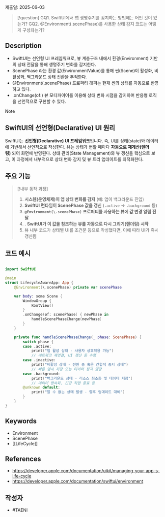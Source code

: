 제출일: 2025-06-03

>[!question]
>GQ1. SwiftUI에서 앱 생명주기를 감지하는 방법에는 어떤 것이 있는가?
>GQ2. @Environment(.scenePhase)를 사용한 상태 감지 코드는 어떻게 구성되는가?

## Description
- SwiftUI는 선언형 UI 프레임워크로, 뷰 계층구조 내에서 환경(Environment) 기반의 상태 전달을 통해 생명주기 변화를 감지한다. 
- ScenePhase 라는 환경 값(EnvironmentValue)를 통해 씬(Scene)이 활성화, 비활성화, 백그라운드 상태 전환을 추적한다.
- @Environment(\.scenePhase) 프로퍼티 래퍼는 현재 씬의 상태를 자동으로 반영하고 있다.
- .onChange(of:) 뷰 모디파이어를 이용해 상태 변화 시점을 감지하여 반응형 로직을 선언적으로 구현할 수 있다.


> [!NOTE]
> ## SwiftUI의 선언형(Declarative) UI 원리
> SwiftUI는 **선언형(Declarative) UI 프레임워크**입니다. 즉, UI를 상태(state)와 데이터에 기반해서 선언적으로 작성한다.
> 뷰는 상태가 변할 때마다 **자동으로 재계산(렌더링)** 되어 화면에 반영된다.
> 상태 관리(State Management)와 뷰 갱신을 핵심으로 보고, 이 과정에서 내부적으로 상태 변화 감지 및 뷰 트리 업데이트를 최적화한다.


## 주요 기능

> [!내부 동작 과정]
> 1. **시스템(운영체제)이 앱 상태 변화를 감지** (예: 앱이 백그라운드 진입)
> 2. **SwiftUI 런타임이 ScenePhase 값을 갱신** (`.active` → `.background` 등)
> 3. **`@Environment(\.scenePhase)` 프로퍼티를 사용하는 뷰에 값 변경 알림 전달**
> 4. . **SwiftUI가 이 값을 참조하는 뷰를 자동으로 다시 그리기(렌더링) 시작**
> 5. 뷰 내부 코드가 상태별 UI를 조건문 등으로 작성했다면, 이에 따라 UI가 즉시 갱신됨

    
## 코드 예시

```swift

import SwiftUI

@main
struct LifecycleAwareApp: App {
    @Environment(\.scenePhase) private var scenePhase

    var body: some Scene {
        WindowGroup {
            RootView()
        }
        .onChange(of: scenePhase) { newPhase in
            handleScenePhaseChange(newPhase)
        }
    }

    private func handleScenePhaseChange(_ phase: ScenePhase) {
        switch phase {
        case .active:
            print("앱 활성 상태 - 사용자 상호작용 가능")
            // 네트워크 재연결, UI 갱신 등 수행
        case .inactive:
            print("비활성 상태 - 전환 중 혹은 간헐적 중지 상태")
            // 빠른 임시 저장 또는 타이머 정지 권장
        case .background:
            print("백그라운드 상태 - 리소스 최소화 및 데이터 저장")
            // 데이터 영속화, 긴급 작업 종료 등
        @unknown default:
            print("알 수 없는 상태 발생 - 향후 업데이트 대비")
        }
    }
}


```

## Keywords
+ Environment
+ ScenePhase
+ [[LifeCycle]]

## References
- https://developer.apple.com/documentation/uikit/managing-your-app-s-life-cycle
- https://developer.apple.com/documentation/swiftui/environment

## 작성자
- #TAENI 
